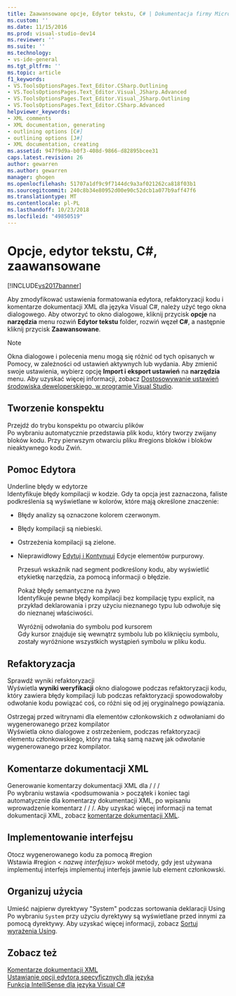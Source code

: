```yaml
---
title: Zaawansowane opcje, Edytor tekstu, C# | Dokumentacja firmy Microsoft
ms.custom: ''
ms.date: 11/15/2016
ms.prod: visual-studio-dev14
ms.reviewer: ''
ms.suite: ''
ms.technology:
- vs-ide-general
ms.tgt_pltfrm: ''
ms.topic: article
f1_keywords:
- VS.ToolsOptionsPages.Text_Editor.CSharp.Outlining
- VS.ToolsOptionsPages.Text_Editor.Visual_JSharp.Advanced
- VS.ToolsOptionsPages.Text_Editor.Visual_JSharp.Outlining
- VS.ToolsOptionsPages.Text_Editor.CSharp.Advanced
helpviewer_keywords:
- XML comments
- XML documentation, generating
- outlining options [C#]
- outlining options [J#]
- XML documentation, creating
ms.assetid: 947f9d9a-b0f3-408d-9866-d82895bcee31
caps.latest.revision: 26
author: gewarren
ms.author: gewarren
manager: ghogen
ms.openlocfilehash: 51707a1df9c9f7144dc9a3af021262ca818f03b1
ms.sourcegitcommit: 240c8b34e80952d00e90c52dcb1a077b9aff47f6
ms.translationtype: MT
ms.contentlocale: pl-PL
ms.lasthandoff: 10/23/2018
ms.locfileid: "49850519"
---
```

# <a name="options-text-editor-c-advanced"></a>Opcje, edytor tekstu, C#, zaawansowane
[!INCLUDE[vs2017banner](../../includes/vs2017banner.md)]

  
Aby zmodyfikować ustawienia formatowania edytora, refaktoryzacji kodu i komentarze dokumentacji XML dla języka Visual C#, należy użyć tego okna dialogowego. Aby otworzyć to okno dialogowe, kliknij przycisk **opcje** na **narzędzia** menu rozwiń **Edytor tekstu** folder, rozwiń węzeł **C#**, a następnie kliknij przycisk  **Zaawansowane**.  
  
> [!NOTE]
>  Okna dialogowe i polecenia menu mogą się różnić od tych opisanych w Pomocy, w zależności od ustawień aktywnych lub wydania. Aby zmienić swoje ustawienia, wybierz opcję **Import i eksport ustawień** na **narzędzia** menu. Aby uzyskać więcej informacji, zobacz [Dostosowywanie ustawień środowiska deweloperskiego, w programie Visual Studio](http://msdn.microsoft.com/en-us/22c4debb-4e31-47a8-8f19-16f328d7dcd3).  
  
## <a name="outlining"></a>Tworzenie konspektu  
 Przejdź do trybu konspektu po otwarciu plików  
 Po wybraniu automatycznie przedstawia plik kodu, który tworzy zwijany bloków kodu. Przy pierwszym otwarciu pliku #regions bloków i bloków nieaktywnego kodu Zwiń.  
  
## <a name="editor-help"></a>Pomoc Edytora  
 Underline błędy w edytorze  
 Identyfikuje błędy kompilacji w kodzie. Gdy ta opcja jest zaznaczona, faliste podkreślenia są wyświetlane w kolorów, które mają określone znaczenie:  
  
- Błędy analizy są oznaczone kolorem czerwonym.  
  
- Błędy kompilacji są niebieski.  
  
- Ostrzeżenia kompilacji są zielone.  
  
- Nieprawidłowy [Edytuj i Kontynuuj](../../debugger/edit-and-continue.md) Edycje elementów purpurowy.  
  
  Przesuń wskaźnik nad segment podkreślony kodu, aby wyświetlić etykietkę narzędzia, za pomocą informacji o błędzie.  
  
  Pokaż błędy semantyczne na żywo  
  Identyfikuje pewne błędy kompilacji bez kompilację typu explicit, na przykład deklarowania i przy użyciu nieznanego typu lub odwołuje się do nieznanej właściwości.  
  
  Wyróżnij odwołania do symbolu pod kursorem  
  Gdy kursor znajduje się wewnątrz symbolu lub po kliknięciu symbolu, zostały wyróżnione wszystkich wystąpień symbolu w pliku kodu.  
  
## <a name="refactoring"></a>Refaktoryzacja  
 Sprawdź wyniki refaktoryzacji  
 Wyświetla **wyniki weryfikacji** okno dialogowe podczas refaktoryzacji kodu, który zawiera błędy kompilacji lub podczas refaktoryzacji spowodowałoby odwołanie kodu powiązać coś, co różni się od jej oryginalnego powiązania.  
  
 Ostrzegaj przed witrynami dla elementów członkowskich z odwołaniami do wygenerowanego przez kompilator  
 Wyświetla okno dialogowe z ostrzeżeniem, podczas refaktoryzacji elementu członkowskiego, który ma taką samą nazwę jak odwołanie wygenerowanego przez kompilator.  
  
## <a name="xml-documentation-comments"></a>Komentarze dokumentacji XML  
 Generowanie komentarzy dokumentacji XML dla / / /  
 Po wybraniu wstawia \<podsumowania > początek i koniec tagi automatycznie dla komentarzy dokumentacji XML, po wpisaniu wprowadzenie komentarz / / /. Aby uzyskać więcej informacji na temat dokumentacji XML, zobacz [komentarze dokumentacji XML](http://msdn.microsoft.com/library/803b7f7b-7428-4725-b5db-9a6cff273199).  
  
## <a name="implement-interface"></a>Implementowanie interfejsu  
 Otocz wygenerowanego kodu za pomocą #region  
 Wstawia #region \< *nazwę interfejsu*> wokół metody, gdy jest używana implementuj interfejs implementuj interfejs jawnie lub element członkowski.  
  
## <a name="organize-usings"></a>Organizuj użycia  
 Umieść najpierw dyrektywy "System" podczas sortowania deklaracji Using  
 Po wybraniu `System` przy użyciu dyrektywy są wyświetlane przed innymi za pomocą dyrektywy. Aby uzyskać więcej informacji, zobacz [Sortuj wyrażenia Using](../../misc/sort-usings.md).  
  
## <a name="see-also"></a>Zobacz też  
 [Komentarze dokumentacji XML](http://msdn.microsoft.com/library/803b7f7b-7428-4725-b5db-9a6cff273199)   
 [Ustawianie opcji edytora specyficznych dla języka](../../ide/reference/setting-language-specific-editor-options.md)   
 [Funkcja IntelliSense dla języka Visual C#](../../ide/visual-csharp-intellisense.md)



